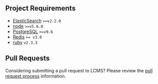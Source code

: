 ## Project Requirements

* [ElasticSearch](https://www.elastic.co/guide/en/elasticsearch/reference/current/_installation.html) `>=v2.2.0`
* [node](https://nodejs.org/en/download/package-manager/) `>=v5.6.0`
* [PostgreSQL](https://www.postgresql.org/download/) `>=v9.6`
* [Redis](https://redis.io/topics/quickstart) `>= v3.0`
* [ruby](https://www.ruby-lang.org/en/documentation/installation/) `v2.3.3`

## Pull Requests

Considering submitting a pull request to LCMS? Please review the [pull request process](Pull-request-process.md) information.
